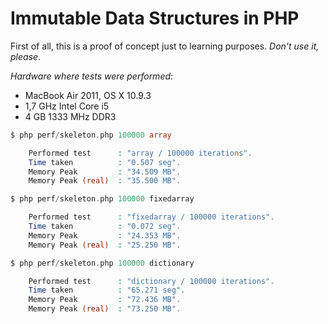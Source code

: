 Immutable Data Structures in PHP
================================
First of all, this is a proof of concept just to learning purposes. *Don't use it, please*.

*Hardware where tests were performed*:
- MacBook Air 2011, OS X 10.9.3
- 1,7 GHz Intel Core i5
- 4 GB 1333 MHz DDR3

```php
$ php perf/skeleton.php 100000 array

    Performed test      : "array / 100000 iterations".
    Time taken          : "0.507 seg".
    Memory Peak         : "34.509 MB".
    Memory Peak (real)  : "35.500 MB".
```

```php
$ php perf/skeleton.php 100000 fixedarray

    Performed test      : "fixedarray / 100000 iterations".
    Time taken          : "0.072 seg".
    Memory Peak         : "24.353 MB".
    Memory Peak (real)  : "25.250 MB".
```

```php
$ php perf/skeleton.php 100000 dictionary

    Performed test      : "dictionary / 100000 iterations".
    Time taken          : "65.271 seg".
    Memory Peak         : "72.436 MB".
    Memory Peak (real)  : "73.250 MB".
```